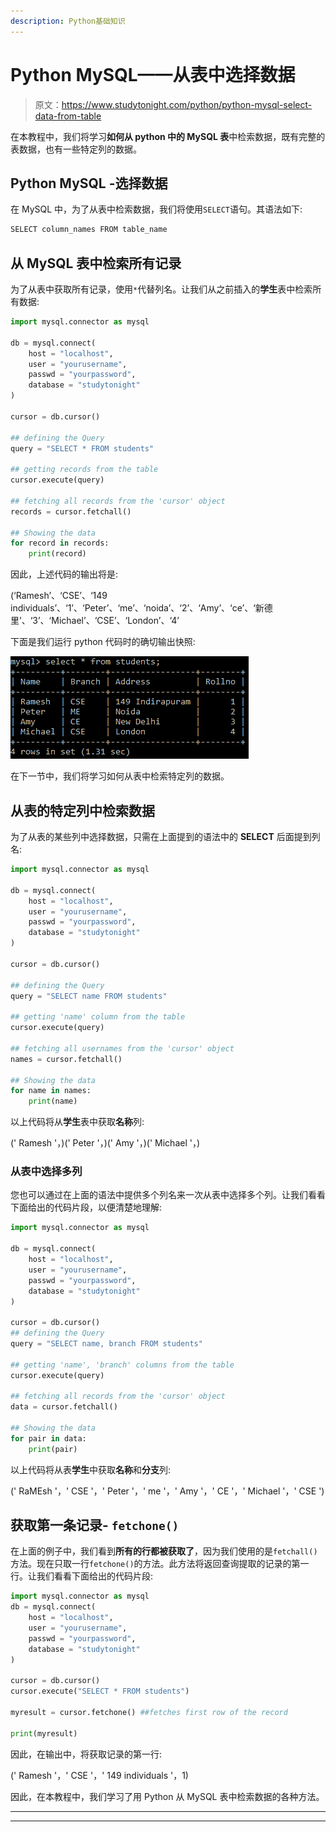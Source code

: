 ```yaml
---
description: Python基础知识
---
```


# Python MySQL——从表中选择数据

> 原文：<https://www.studytonight.com/python/python-mysql-select-data-from-table>

在本教程中，我们将学习**如何从 python 中的 MySQL 表**中检索数据，既有完整的表数据，也有一些特定列的数据。

## Python MySQL -选择数据

在 MySQL 中，为了从表中检索数据，我们将使用`SELECT`语句。其语法如下:

```py
SELECT column_names FROM table_name
```

## 从 MySQL 表中检索所有记录

为了从表中获取所有记录，使用`*`代替列名。让我们从之前插入的**学生**表中检索所有数据:

```py
import mysql.connector as mysql

db = mysql.connect(
    host = "localhost",
    user = "yourusername",
    passwd = "yourpassword",
    database = "studytonight"
)

cursor = db.cursor()

## defining the Query
query = "SELECT * FROM students"

## getting records from the table
cursor.execute(query)

## fetching all records from the 'cursor' object
records = cursor.fetchall()

## Showing the data
for record in records:
    print(record)
```

因此，上述代码的输出将是:

(‘Ramesh’、‘CSE’、‘149 individuals’、‘1’、‘Peter’、‘me’、‘noida’、‘2’、‘Amy’、‘ce’、‘新德里’、‘3’、‘Michael’、‘CSE’、‘London’、‘4’

下面是我们运行 python 代码时的确切输出快照:

![Python Mysql select data from table](img/a6a1706eefb4e80a7dc2d5fd4a009eda.png)

在下一节中，我们将学习如何从表中检索特定列的数据。

## 从表的特定列中检索数据

为了从表的某些列中选择数据，只需在上面提到的语法中的 **SELECT** 后面提到列名:

```py
import mysql.connector as mysql

db = mysql.connect(
    host = "localhost",
    user = "yourusername",
    passwd = "yourpassword",
    database = "studytonight"
)

cursor = db.cursor()

## defining the Query
query = "SELECT name FROM students"

## getting 'name' column from the table
cursor.execute(query)

## fetching all usernames from the 'cursor' object
names = cursor.fetchall()

## Showing the data
for name in names:
    print(name) 
```

以上代码将从**学生**表中获取**名称**列:

(' Ramesh '，)(' Peter '，)(' Amy '，)(' Michael '，)

### 从表中选择多列

您也可以通过在上面的语法中提供多个列名来一次从表中选择多个列。让我们看看下面给出的代码片段，以便清楚地理解:

```py
import mysql.connector as mysql

db = mysql.connect(
    host = "localhost",
    user = "yourusername",
    passwd = "yourpassword",
    database = "studytonight"
)

cursor = db.cursor()
## defining the Query
query = "SELECT name, branch FROM students"

## getting 'name', 'branch' columns from the table
cursor.execute(query)

## fetching all records from the 'cursor' object
data = cursor.fetchall()

## Showing the data
for pair in data:
    print(pair)
```

以上代码将从表**学生**中获取**名称**和**分支**列:

(' RaMEsh '，' CSE '，' Peter '，' me '，' Amy '，' CE '，' Michael '，' CSE ')

## 获取第一条记录- `fetchone()`

在上面的例子中，我们看到**所有的行都被获取了**，因为我们使用的是`fetchall()`方法。现在只取一行`fetchone()`的方法。此方法将返回查询提取的记录的第一行。让我们看看下面给出的代码片段:

```py
import mysql.connector as mysql
db = mysql.connect(
    host = "localhost",
    user = "yourusername",
    passwd = "yourpassword",
    database = "studytonight"
)

cursor = db.cursor()
cursor.execute("SELECT * FROM students")

myresult = cursor.fetchone() ##fetches first row of the record

print(myresult)
```

因此，在输出中，将获取记录的第一行:

(' Ramesh '，' CSE '，' 149 individuals '，1)

因此，在本教程中，我们学习了用 Python 从 MySQL 表中检索数据的各种方法。

* * *

* * *